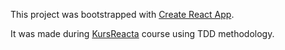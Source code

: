This project was bootstrapped with [Create React App](https://github.com/facebook/create-react-app).

It was made during [KursReacta](https://kursreacta.pl) course using TDD methodology.
